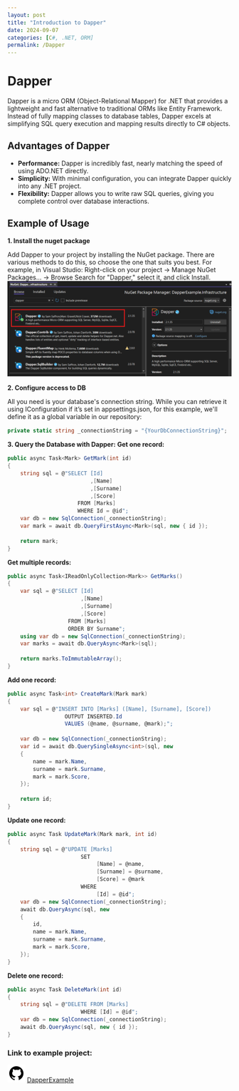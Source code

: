 ```yaml
---
layout: post
title: "Introduction to Dapper"
date: 2024-09-07
categories: [C#, .NET, ORM]
permalink: /Dapper
---
```


# **Dapper**

Dapper is a micro ORM (Object-Relational Mapper) for .NET that provides a lightweight and fast alternative to traditional ORMs like Entity Framework. Instead of fully mapping classes to database tables, Dapper excels at simplifying SQL query execution and mapping results directly to C# objects.

## **Advantages of Dapper**

- **Performance:** Dapper is incredibly fast, nearly matching the speed of using ADO.NET directly.
- **Simplicity:** With minimal configuration, you can integrate Dapper quickly into any .NET project.
- **Flexibility:** Dapper allows you to write raw SQL queries, giving you complete control over database interactions.

## **Example of Usage**

**1. Install the nuget package** 

Add Dapper to your project by installing the NuGet package. There are various methods to do this, so choose the one that suits you best.
For example, in Visual Studio: Right-click on your project -> Manage NuGet Packages... -> Browse
Search for "Dapper," select it, and click Install.
![Alt text](/assets/img/posts/dapper-install.png)

**2. Configure access to DB**  

All you need is your database's connection string.
While you can retrieve it using IConfiguration if it’s set in appsettings.json, for this example, we'll define it as a global variable in our repository:
```c#
private static string _connectionString = "{YourDbConnectionString}";
```

**3. Query the Database with Dapper:**
**Get one record:**  
```c#
public async Task<Mark> GetMark(int id)
{
    string sql = @"SELECT [Id]
                          ,[Name]
                          ,[Surname]
                          ,[Score]
                      FROM [Marks] 
                      WHERE Id = @id";
    var db = new SqlConnection(_connectionString);
    var mark = await db.QueryFirstAsync<Mark>(sql, new { id });

    return mark;
}
```

**Get multiple records:**  
```c#
public async Task<IReadOnlyCollection<Mark>> GetMarks()
{
    var sql = @"SELECT [Id]
                       ,[Name]
                       ,[Surname]
                       ,[Score]
                   FROM [Marks] 
                   ORDER BY Surname";
    using var db = new SqlConnection(_connectionString);
    var marks = await db.QueryAsync<Mark>(sql);

    return marks.ToImmutableArray();
}
```

**Add one record:**
```c#
public async Task<int> CreateMark(Mark mark)
{
    var sql = @"INSERT INTO [Marks] ([Name], [Surname], [Score])
                  OUTPUT INSERTED.Id
                  VALUES (@name, @surname, @mark);";

    var db = new SqlConnection(_connectionString);
    var id = await db.QuerySingleAsync<int>(sql, new
    {
        name = mark.Name,
        surname = mark.Surname,
        mark = mark.Score,
    });

    return id;
}
```

**Update one record:**
```c#
public async Task UpdateMark(Mark mark, int id)
{
    string sql = @"UPDATE [Marks] 
                       SET
                            [Name] = @name, 
                            [Surname] = @surname, 
                            [Score] = @mark 
                       WHERE 
                            [Id] = @id";
    var db = new SqlConnection(_connectionString);
    await db.QueryAsync(sql, new
    {
        id,
        name = mark.Name,
        surname = mark.Surname,
        mark = mark.Score,
    });
}
```

**Delete one record:**
```c#
public async Task DeleteMark(int id)
{
    string sql = @"DELETE FROM [Marks]       
                       WHERE [Id] = @id";
    var db = new SqlConnection(_connectionString);
    await db.QueryAsync(sql, new { id });
}
```

### Link to example project:
[![GitHub](/assets/icons/icons8-github.svg)](https://github.com/jdaniel1987/DapperExample) [DapperExample](https://github.com/jdaniel1987/DapperExample)

